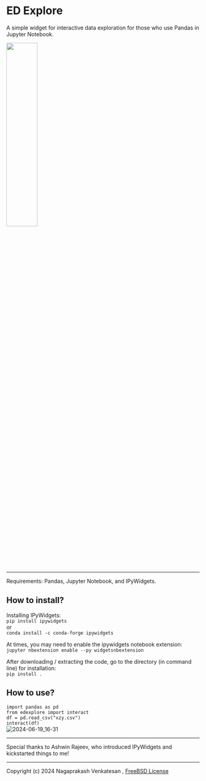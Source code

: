 # ED Explore
A simple widget for interactive data exploration for those who use Pandas in Jupyter Notebook.    
    
<img src="https://github.com/nagaprakashv/edexplore/assets/13671867/9ddef93e-433f-40f1-b629-886b8b00a333" width=40% height=35%>     

***
Requirements: Pandas, Jupyter Notebook, and IPyWidgets.

## How to install?
Installing IPyWidgets:     
`pip install ipywidgets`   
or      
`conda install -c conda-forge ipywidgets`   

At times, you may need to enable the ipywidgets notebook extension:    
`jupyter nbextension enable --py widgetsnbextension`

After downloading / extracting the code, go to the directory (in command line) for installation:        
`pip install .`

## How to use?
`import pandas as pd`    
`from edexplore import interact`    
`df = pd.read_csv("xzy.csv")`     
`interact(df)`    
![2024-06-19_16-31](https://github.com/nagaprakashv/explore/assets/13671867/7cd53826-2cf0-41f4-a335-d59bf4fd0af2)


***
Special thanks to Ashwin Rajeev, who introduced IPyWidgets and kickstarted things to me!
***
Copyright (c) 2024 Nagaprakash Venkatesan , 
[FreeBSD License](https://opensource.org/license/BSD-2-Clause)
